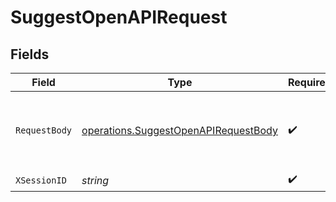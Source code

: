 # SuggestOpenAPIRequest


## Fields

| Field                                                                                               | Type                                                                                                | Required                                                                                            | Description                                                                                         |
| --------------------------------------------------------------------------------------------------- | --------------------------------------------------------------------------------------------------- | --------------------------------------------------------------------------------------------------- | --------------------------------------------------------------------------------------------------- |
| `RequestBody`                                                                                       | [operations.SuggestOpenAPIRequestBody](../../../pkg/models/operations/suggestopenapirequestbody.md) | :heavy_check_mark:                                                                                  | The schema file to upload provided as a multipart/form-data file segment.                           |
| `XSessionID`                                                                                        | *string*                                                                                            | :heavy_check_mark:                                                                                  | N/A                                                                                                 |